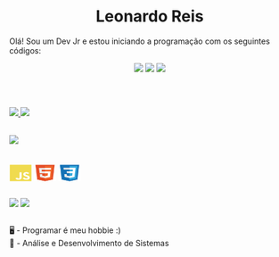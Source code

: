 <h1 align="center">
  <b>Leonardo Reis</b>
</h1>
<p>
Olá! Sou um Dev Jr e estou iniciando a programação com os seguintes códigos: 
</p)
<p>
<div align="center">
  <img src="https://img.shields.io/badge/-HTML-c58545?style=for-the-badge&logo=html5&logoColor=c58545&labelColor=282828">
  <img src="https://img.shields.io/badge/-CSS-d1a01f?style=for-the-badge&logo=css3&logoColor=d1a01f&labelColor=282828">
  <img src="https://img.shields.io/badge/-JavaScript-98b982?style=for-the-badge&logo=javascript&logoColor=98b982&labelColor=282828">
</div>
</p>

## 

<br/>
<p align="left">
  <a href="https://github.com/leonardo-rpm">
  <img width="49.5%" src="https://github-readme-stats.vercel.app/api?username=leonardo-rpm&show_icons=true&theme=gruvbox&hide_border=true" />
    <img width="49.5%" src="https://github-readme-streak-stats.herokuapp.com/?user=leonardo-rpm&theme=gruvbox&hide_border=true" />
  </a>
</p>
<br>


<div>
 <img height="180em" src="https://github-readme-stats.vercel.app/api/top-langs/?username=leonardo-rpm&layout=compact&langs_count=7&theme=dracula"/>
<div>
  
  
<br>

<div style="display: inline_block"><br>
  <img align="center" alt="Leonardo-Js" height="30" width="40" src="https://raw.githubusercontent.com/devicons/devicon/master/icons/javascript/javascript-plain.svg">
  <img align="center" alt="Leonardo-HTML" height="30" width="40" src="https://raw.githubusercontent.com/devicons/devicon/master/icons/html5/html5-original.svg">
  <img align="center" alt="Leonardo-CSS" height="30" width="40" src="https://raw.githubusercontent.com/devicons/devicon/master/icons/css3/css3-original.svg">
</div>
  
   ##
 
<div> 
  <a href = "mailto:leonvrdx@outlook.com"><img src="https://img.shields.io/badge/-Gmail-%23333?style=for-the-badge&logo=gmail&logoColor=white" target="_blank"></a>
  <a href="https://www.linkedin.com/in/leonardo-reis-3228381b6/" target="_blank"><img src="https://img.shields.io/badge/-LinkedIn-%230077B5?style=for-the-badge&logo=linkedin&logoColor=white" target="_blank"></a> 
 
</div>

  ##
  
 🖥️ - Programar é meu hobbie :)
  <br>
 📙 - Análise e Desenvolvimento de Sistemas 

